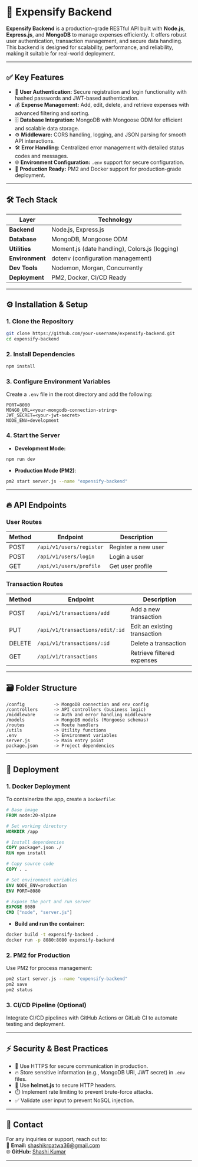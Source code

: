 # 🚀 **Expensify Backend**

**Expensify Backend** is a production-grade RESTful API built with **Node.js**, **Express.js**, and **MongoDB** to manage expenses efficiently. It offers robust user authentication, transaction management, and secure data handling. This backend is designed for scalability, performance, and reliability, making it suitable for real-world deployment.

---

## ✅ **Key Features**

- 🔐 **User Authentication:** Secure registration and login functionality with hashed passwords and JWT-based authentication.  
- 💰 **Expense Management:** Add, edit, delete, and retrieve expenses with advanced filtering and sorting.  
- 🗄️ **Database Integration:** MongoDB with Mongoose ODM for efficient and scalable data storage.  
- ⚙️ **Middleware:** CORS handling, logging, and JSON parsing for smooth API interactions.  
- 🛠️ **Error Handling:** Centralized error management with detailed status codes and messages.  
- 🌐 **Environment Configuration:** `.env` support for secure configuration.  
- 🚀 **Production Ready:** PM2 and Docker support for production-grade deployment.  

---

## 🛠️ **Tech Stack**

| Layer          | Technology           |
|----------------|-----------------------|
| **Backend**    | Node.js, Express.js  |
| **Database**   | MongoDB, Mongoose ODM |
| **Utilities**  | Moment.js (date handling), Colors.js (logging) |
| **Environment**| dotenv (configuration management) |
| **Dev Tools**  | Nodemon, Morgan, Concurrently |
| **Deployment** | PM2, Docker, CI/CD Ready |

---

## ⚙️ **Installation & Setup**

### **1. Clone the Repository**
```bash
git clone https://github.com/your-username/expensify-backend.git
cd expensify-backend
```

### **2. Install Dependencies**
```bash
npm install
```

### **3. Configure Environment Variables**
Create a `.env` file in the root directory and add the following:
```
PORT=8080
MONGO_URL=<your-mongodb-connection-string>
JWT_SECRET=<your-jwt-secret>
NODE_ENV=development
```

### **4. Start the Server**
- **Development Mode:**  
```bash
npm run dev
```
- **Production Mode (PM2)**:  
```bash
pm2 start server.js --name "expensify-backend"
```

---

## 🔥 **API Endpoints**

### **User Routes**
| Method   | Endpoint                  | Description               |
|---------|----------------------------|---------------------------|
| POST    | `/api/v1/users/register`    | Register a new user       |
| POST    | `/api/v1/users/login`       | Login a user              |
| GET     | `/api/v1/users/profile`     | Get user profile          |

### **Transaction Routes**
| Method   | Endpoint                        | Description                  |
|---------|----------------------------------|------------------------------|
| POST    | `/api/v1/transactions/add`       | Add a new transaction        |
| PUT     | `/api/v1/transactions/edit/:id`  | Edit an existing transaction |
| DELETE  | `/api/v1/transactions/:id`       | Delete a transaction         |
| GET     | `/api/v1/transactions`           | Retrieve filtered expenses   |

---

## 🗃️ **Folder Structure**
```
/config           -> MongoDB connection and env config
/controllers      -> API controllers (business logic)
/middleware       -> Auth and error handling middleware
/models           -> MongoDB models (Mongoose schemas)
/routes           -> Route handlers
/utils            -> Utility functions
.env              -> Environment variables
server.js         -> Main entry point
package.json      -> Project dependencies
```

---

## 🚀 **Deployment**

### **1. Docker Deployment**
To containerize the app, create a `Dockerfile`:
```dockerfile
# Base image
FROM node:20-alpine

# Set working directory
WORKDIR /app

# Install dependencies
COPY package*.json ./
RUN npm install

# Copy source code
COPY . .

# Set environment variables
ENV NODE_ENV=production
ENV PORT=8080

# Expose the port and run server
EXPOSE 8080
CMD ["node", "server.js"]
```
- **Build and run the container:**
```bash
docker build -t expensify-backend .
docker run -p 8080:8080 expensify-backend
```

### **2. PM2 for Production**
Use PM2 for process management:
```bash
pm2 start server.js --name "expensify-backend"
pm2 save
pm2 status
```

### **3. CI/CD Pipeline (Optional)**
Integrate CI/CD pipelines with GitHub Actions or GitLab CI to automate testing and deployment.

---

## ⚡ **Security & Best Practices**
- 🔑 Use HTTPS for secure communication in production.  
- 🔥 Store sensitive information (e.g., MongoDB URI, JWT secret) in `.env` files.  
- 🚀 Use **helmet.js** to secure HTTP headers.  
- ⏱️ Implement rate limiting to prevent brute-force attacks.  
- ✅ Validate user input to prevent NoSQL injection.  

---


## 📩 **Contact**

For any inquiries or support, reach out to:  
📧 **Email:** [shashikrpatwa36@gmail.com](mailto:shashikrpatwa36@gmail.com)  
🌐 **GitHub:** [Shashi Kumar](https://github.com/Shashikr36)  

---

